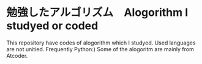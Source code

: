 # 勉強したアルゴリズム　Alogorithm I studyed or coded
This repository have codes of alogorithm which I studyed. Used languages are not unitied. Frequently Python:)
Some of the alogoritm are mainly from Atcoder.
